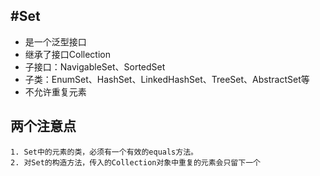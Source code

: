 #Set
---
* 是一个泛型接口
* 继承了接口Collection
* 子接口：NavigableSet、SortedSet
* 子类：EnumSet、HashSet、LinkedHashSet、TreeSet、AbstractSet等
* 不允许重复元素

两个注意点
---

```
1. Set中的元素的类，必须有一个有效的equals方法。
2. 对Set的构造方法，传入的Collection对象中重复的元素会只留下一个
```